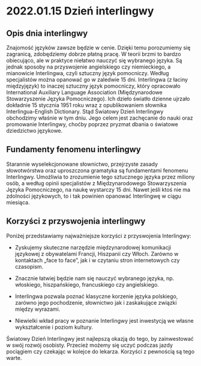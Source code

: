 # 2022.01.15 Dzień interlingwy

## Opis dnia interlingwy

Znajomość języków zawsze będzie w cenie. Dzięki temu porozumiemy się zagranicą, zdobędziemy dobrze płatną pracę. W teorii brzmi to bardzo obiecująco, ale w praktyce niełatwo nauczyć się wybranego języka. Są jednak sposoby na przyswojenie angielskiego czy niemieckiego, a mianowicie Interlingwa, czyli sztuczny język pomocniczy. Według specjalistów można opanować go w zaledwie 15 dni. Interlingwa (z łaciny międzyjęzyk) to inaczej sztuczny język pomocniczy, który opracowało International Auxiliary Language Association (Międzynarodowe Stowarzyszenie Języka Pomocniczego). Ich dzieło światło dzienne ujrzało dokładnie 15 stycznia 1951 roku wraz z opublikowaniem słownika Interlingua-English Dictionary. Stąd Światowy Dzień Interlingwy obchodzimy właśnie w tym dniu. Jego celem jest zachęcanie do nauki oraz promowanie Interlingwy, choćby poprzez pryzmat dbania o światowe dziedzictwo językowe.

## Fundamenty fenomenu interlingwy

Starannie wyselekcjonowane słownictwo, przejrzyste zasady słowotwórstwa oraz uproszczona gramatyka są fundamentami fenomenu Interlingwy. Umożliwia to zrozumienie tego sztucznego języka przez miliony osób, a według opinii specjalistów z Międzynarodowego Stowarzyszenia Języka Pomocniczego, na naukę wystarczy 15 dni. Nawet jeśli ktoś nie ma zdolności językowych, to i tak powinien opanować Interlingwę w ciągu miesiąca.
## Korzyści z przyswojenia interlingwy

Poniżej przedstawiamy najważniejsze korzyści z przyswojenia Interlingwy:

- Zyskujemy skuteczne narzędzie międzynarodowej komunikacji językowej z obywatelami Francji, Hiszpanii czy Włoch. Zarówno w kontaktach „face to face”, jak i w czytaniu stron internetowych czy czasopism.

- Znacznie łatwiej będzie nam się nauczyć wybranego języka, np. włoskiego, hiszpańskiego, francuskiego czy angielskiego.

- Interlingwa pozwala poznać klasyczne korzenie języka polskiego, zarówno jego pochodzenie, słownictwo jak i zaskakujące związki między wyrazami.

- Niewielki wkład pracy w poznanie Interlingwy jest inwestycją we własne wykształcenie i poziom kultury.

Światowy Dzień Interlingwy jest najlepszą okazją do tego, by zainwestować w swój rozwój osobisty. Przecież możemy się uczyć podczas jazdy pociągiem czy czekając w kolejce do lekarza. Korzyści z pewnością są tego warte.
